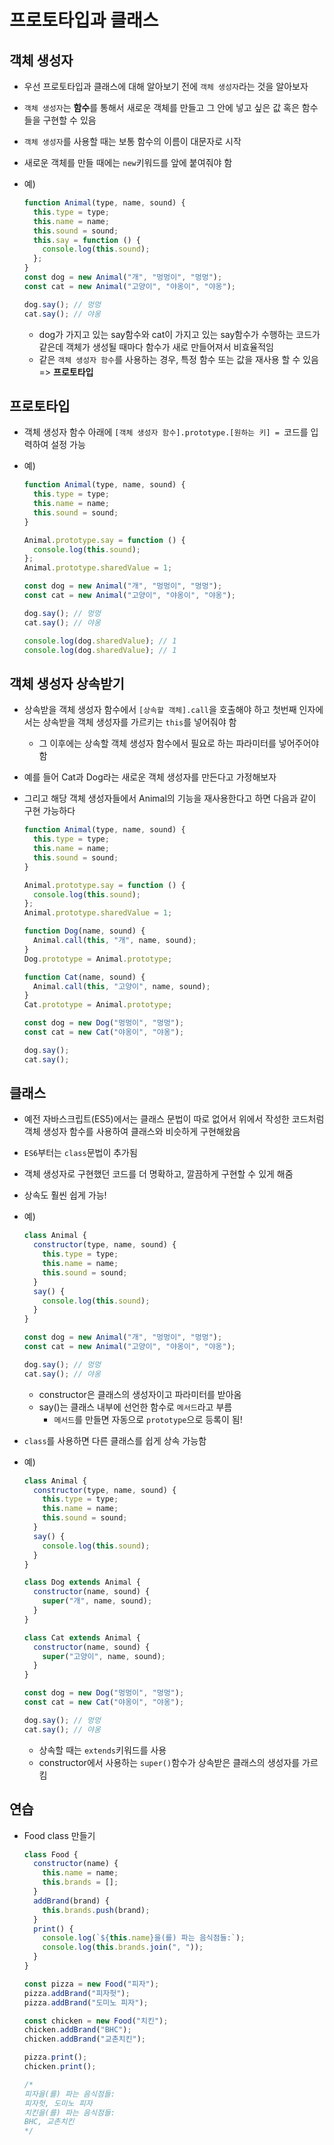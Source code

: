 # 프로토타입과 클래스

## 객체 생성자

- 우선 프로토타입과 클래스에 대해 알아보기 전에 `객체 생성자`라는 것을 알아보자
- `객체 생성자`는 **함수**를 통해서 새로운 객체를 만들고 그 안에 넣고 싶은 값 혹은 함수들을 구현할 수 있음
- `객체 생성자`를 사용할 때는 보통 함수의 이름이 대문자로 시작
- 새로운 객체를 만들 때에는 `new`키워드를 앞에 붙여줘야 함
- 예)

  ```js
  function Animal(type, name, sound) {
    this.type = type;
    this.name = name;
    this.sound = sound;
    this.say = function () {
      console.log(this.sound);
    };
  }
  const dog = new Animal("개", "멍멍이", "멍멍");
  const cat = new Animal("고양이", "야옹이", "야옹");

  dog.say(); // 멍멍
  cat.say(); // 야옹
  ```

  - dog가 가지고 있는 say함수와 cat이 가지고 있는 say함수가 수행하는 코드가 같은데 객체가 생성될 때마다 함수가 새로 만들어져서 비효율적임
  - 같은 `객체 생성자 함수`를 사용하는 경우, 특정 함수 또는 값을 재사용 할 수 있음 => **프로토타입**

## 프로토타입

- 객체 생성자 함수 아래에 `[객체 생성자 함수].prototype.[원하는 키] = `코드를 입력하여 설정 가능
- 예)

  ```js
  function Animal(type, name, sound) {
    this.type = type;
    this.name = name;
    this.sound = sound;
  }

  Animal.prototype.say = function () {
    console.log(this.sound);
  };
  Animal.prototype.sharedValue = 1;

  const dog = new Animal("개", "멍멍이", "멍멍");
  const cat = new Animal("고양이", "야옹이", "야옹");

  dog.say(); // 멍멍
  cat.say(); // 야옹

  console.log(dog.sharedValue); // 1
  console.log(dog.sharedValue); // 1
  ```

## 객체 생성자 상속받기

- 상속받을 객체 생성자 함수에서 `[상속할 객체].call`을 호출해야 하고 첫번째 인자에서는 상속받을 객체 생성자를 가르키는 `this`를 넣어줘야 함
  - 그 이후에는 상속할 객체 생성자 함수에서 필요로 하는 파라미터를 넣어주어야 함
- 예를 들어 Cat과 Dog라는 새로운 객체 생성자를 만든다고 가정해보자
- 그리고 해당 객체 생성자들에서 Animal의 기능을 재사용한다고 하면 다음과 같이 구현 가능하다

  ```js
  function Animal(type, name, sound) {
    this.type = type;
    this.name = name;
    this.sound = sound;
  }

  Animal.prototype.say = function () {
    console.log(this.sound);
  };
  Animal.prototype.sharedValue = 1;

  function Dog(name, sound) {
    Animal.call(this, "개", name, sound);
  }
  Dog.prototype = Animal.prototype;

  function Cat(name, sound) {
    Animal.call(this, "고양이", name, sound);
  }
  Cat.prototype = Animal.prototype;

  const dog = new Dog("멍멍이", "멍멍");
  const cat = new Cat("야옹이", "야옹");

  dog.say();
  cat.say();
  ```

## 클래스

- 예전 자바스크립트(ES5)에서는 클래스 문법이 따로 없어서 위에서 작성한 코드처럼 객체 생성자 함수를 사용하여 클래스와 비슷하게 구현해왔음
- `ES6`부터는 `class`문법이 추가됨
- 객체 생성자로 구현했던 코드를 더 명확하고, 깔끔하게 구현할 수 있게 해줌
- 상속도 훨씬 쉽게 가능!
- 예)

  ```js
  class Animal {
    constructor(type, name, sound) {
      this.type = type;
      this.name = name;
      this.sound = sound;
    }
    say() {
      console.log(this.sound);
    }
  }

  const dog = new Animal("개", "멍멍이", "멍멍");
  const cat = new Animal("고양이", "야옹이", "야옹");

  dog.say(); // 멍멍
  cat.say(); // 야옹
  ```

  - constructor은 클래스의 생성자이고 파라미터를 받아옴
  - say()는 클래스 내부에 선언한 함수로 `메서드`라고 부름
    - `메서드`를 만들면 자동으로 `prototype`으로 등록이 됨!

- `class`를 사용하면 다른 클래스를 쉽게 상속 가능함
- 예)

  ```js
  class Animal {
    constructor(type, name, sound) {
      this.type = type;
      this.name = name;
      this.sound = sound;
    }
    say() {
      console.log(this.sound);
    }
  }

  class Dog extends Animal {
    constructor(name, sound) {
      super("개", name, sound);
    }
  }

  class Cat extends Animal {
    constructor(name, sound) {
      super("고양이", name, sound);
    }
  }

  const dog = new Dog("멍멍이", "멍멍");
  const cat = new Cat("야옹이", "야옹");

  dog.say(); // 멍멍
  cat.say(); // 야옹
  ```

  - 상속할 때는 `extends`키워드를 사용
  - constructor에서 사용하는 `super()`함수가 상속받은 클래스의 생성자를 가르킴

## 연습

- Food class 만들기

  ```js
  class Food {
    constructor(name) {
      this.name = name;
      this.brands = [];
    }
    addBrand(brand) {
      this.brands.push(brand);
    }
    print() {
      console.log(`${this.name}을(를) 파는 음식점들:`);
      console.log(this.brands.join(", "));
    }
  }

  const pizza = new Food("피자");
  pizza.addBrand("피자헛");
  pizza.addBrand("도미노 피자");

  const chicken = new Food("치킨");
  chicken.addBrand("BHC");
  chicken.addBrand("교촌치킨");

  pizza.print();
  chicken.print();

  /*
  피자을(를) 파는 음식점들:
  피자헛, 도미노 피자
  치킨을(를) 파는 음식점들:
  BHC, 교촌치킨
  */
  ```
